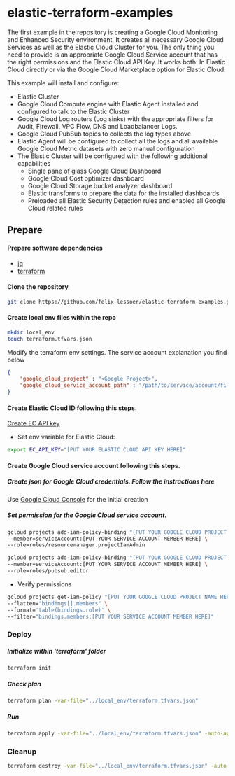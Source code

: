 # elastic-terraform-examples

The first example in the repository is creating a Google Cloud Monitoring and Enhanced Security environment. It creates all necessary Google Cloud Services as well as the Elastic Cloud Cluster for you. The only thing you need to provide is an appropriate Google Cloud Service account that has the right permissions and the Elastic Cloud API Key. It works both: In Elastic Cloud directly or via the Google Cloud Marketplace option for Elastic Cloud.

This example will install and configure:
- Elastic Cluster
- Google Cloud Compute engine with Elastic Agent installed and configured to talk to the Elastic Cluster
- Google Cloud Log routers (Log sinks) with the appropriate filters for Audit, Firewall, VPC Flow, DNS and Loadbalancer Logs. 
- Google Cloud PubSub topics to collects the log types above
- Elastic Agent will be configured to collect all the logs and all available Google Cloud Metric datasets with zero manual configuration
- The Elastic Cluster will be configured with the following additional capabilities
	- Single pane of glass Google Cloud Dashboard
	- Google Cloud Cost optimizer dashboard
	- Google Cloud Storage bucket analyzer dashboard
	- Elastic transforms to prepare the data for the installed dashboards
	- Preloaded all Elastic Security Detection rules and enabled all Google Cloud related rules

## Prepare

#### Prepare software dependencies

- [jq](https://stedolan.github.io/jq/download/)
- [terraform](https://www.terraform.io/downloads)


#### Clone the repository

```bash
git clone https://github.com/felix-lessoer/elastic-terraform-examples.git
```

#### Create local env files within the repo

```bash
mkdir local_env
touch terraform.tfvars.json
```

Modify the terraform env settings. The service account explanation you find below

```json
{
	"google_cloud_project" : "<Google Project>",
	"google_cloud_service_account_path" : "/path/to/service/account/file"
}
```

#### Create Elastic Cloud ID following this steps.

[Create EC API key](https://registry.terraform.io/providers/elastic/ec/latest/docs#api-key-authentication-recommended)

- Set env variable for Elastic Cloud:

```bash
export EC_API_KEY="[PUT YOUR ELASTIC CLOUD API KEY HERE]"
```


#### Create Google Cloud service account following this steps.

##### Create json for Google Cloud credentials. Follow the instractions here

Use [Google Cloud Console](https://console.cloud.google.com/iam-admin/serviceaccounts) for the initial creation


##### Set permission for the Google Cloud service account.

```bash
gcloud projects add-iam-policy-binding "[PUT YOUR GOOGLE CLOUD PROJECT NAME HERE]" \
--member=serviceAccount:[PUT YOUR SERVICE ACCOUNT MEMBER HERE] \
--role=roles/resourcemanager.projectIamAdmin
```

```bash
gcloud projects add-iam-policy-binding "[PUT YOUR GOOGLE CLOUD PROJECT NAME HERE]" \
--member=serviceAccount:[PUT YOUR SERVICE ACCOUNT MEMBER HERE] \
--role=roles/pubsub.editor
```

- Verify permissions
```bash
gcloud projects get-iam-policy "[PUT YOUR GOOGLE CLOUD PROJECT NAME HERE]" \
--flatten="bindings[].members" \
--format='table(bindings.role)' \
--filter="bindings.members:[PUT YOUR SERVICE ACCOUNT MEMBER HERE]"
```

### Deploy

##### Initialize within 'terraform' folder

```bash
terraform init
```

##### Check plan

```bash
terraform plan -var-file="../local_env/terraform.tfvars.json"
```

##### Run

```bash
terraform apply -var-file="../local_env/terraform.tfvars.json" -auto-approve
```

### Cleanup

```bash
terraform destroy -var-file="../local_env/terraform.tfvars.json" -auto-approve
```

 
